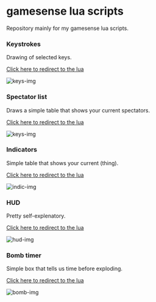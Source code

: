 # gamesense lua scripts

Repository mainly for my gamesense lua scripts.

### Keystrokes

Drawing of selected keys.

[Click here to redirect to the lua](https://github.com/solohvh/gs-lua/blob/master/keystrokes.lua)

![keys-img](https://i.imgur.com/y8xVxaL.png)

### Spectator list

Draws a simple table that shows your current spectators.

[Click here to redirect to the lua](https://github.com/solohvh/gs-lua/blob/master/spectator_list.lua)

![keys-img](https://cdn.discordapp.com/attachments/528307895729913856/643865979662762053/unknown.png)

### Indicators

Simple table that shows your current (thing).

[Click here to redirect to the lua](https://github.com/solohvh/gs-lua/blob/master/indicators.lua)

![indic-img](https://cdn.discordapp.com/attachments/528307895729913856/630832617910173697/unknown.png)


### HUD

Pretty self-explenatory.

[Click here to redirect to the lua](https://github.com/solohvh/gs-lua/blob/master/hud.lua)

![hud-img](https://cdn.discordapp.com/attachments/528307895729913856/628680148996194317/unknown.png)


### Bomb timer

Simple box that tells us time before exploding.

[Click here to redirect to the lua](https://github.com/solohvh/gs-lua/blob/master/bomb_timer.lua)

![bomb-img](https://cdn.discordapp.com/attachments/528727323785297933/594968072977121301/unknown.png)
